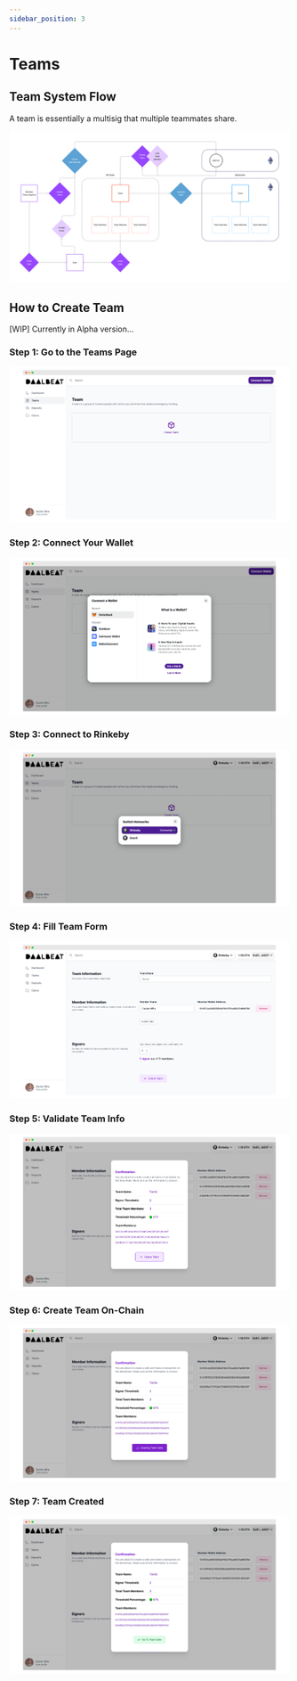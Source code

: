```yaml
---
sidebar_position: 3
---
```


# Teams

## Team System Flow

A team is essentially a multisig that multiple teammates share.

![Team Agent creates Team](../static/img/teams-mvp-version.jpg)

## How to Create Team

[WIP] Currently in Alpha version...

### Step 1: Go to the Teams Page

![Create Team Step 1](../static/img/teams/create-team-step-1.png)

### Step 2: Connect Your Wallet

![Create Team Step 2](../static/img/teams/create-team-step-2.png)

### Step 3: Connect to Rinkeby

![Create Team Step 3](../static/img/teams/create-team-step-3.png)

### Step 4: Fill Team Form

![Create Team Step 4](../static/img/teams/create-team-step-4.png)

### Step 5: Validate Team Info

![Create Team Step 5](../static/img/teams/create-team-step-5.png)

### Step 6: Create Team On-Chain

![Create Team Step 6](../static/img/teams/create-team-step-6.png)

### Step 7: Team Created

![Create Team Step 7](../static/img/teams/create-team-step-7.png)
